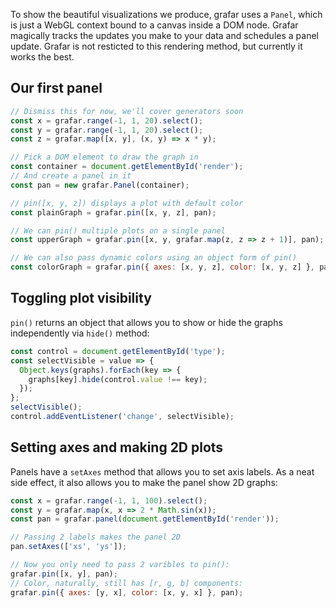 To show the beautiful visualizations we produce, grafar uses a `Panel`, which is just a WebGL context bound to a canvas inside a DOM node. Grafar magically tracks the updates you make to your data and schedules a panel update. Grafar is not resticted to this rendering method, but currently it works the best.

## Our first panel

```js
// Dismiss this for now, we'll cover generators soon
const x = grafar.range(-1, 1, 20).select();
const y = grafar.range(-1, 1, 20).select();
const z = grafar.map([x, y], (x, y) => x * y);

// Pick a DOM element to draw the graph in
const container = document.getElementById('render');
// And create a panel in it
const pan = new grafar.Panel(container);

// pin([x, y, z]) displays a plot with default color
const plainGraph = grafar.pin([x, y, z], pan);

// We can pin() multiple plots on a single panel
const upperGraph = grafar.pin([x, y, grafar.map(z, z => z + 1)], pan);

// We can also pass dynamic colors using an object form of pin()
const colorGraph = grafar.pin({ axes: [x, y, z], color: [x, y, z] }, pan);
```

## Toggling plot visibility

`pin()` returns an object that allows you to show or hide the graphs independently via `hide()` method:

```js
const control = document.getElementById('type');
const selectVisible = value => {
  Object.keys(graphs).forEach(key => {
    graphs[key].hide(control.value !== key);
  });
};
selectVisible();
control.addEventListener('change', selectVisible);
```

## Setting axes and making 2D plots

Panels have a `setAxes` method that allows you to set axis labels. As a neat side effect, it also allows you to make the panel show 2D graphs:

```js
const x = grafar.range(-1, 1, 100).select();
const y = grafar.map(x, x => 2 * Math.sin(x));
const pan = grafar.panel(document.getElementById('render'));

// Passing 2 labels makes the panel 2D
pan.setAxes(['xs', 'ys']);

// Now you only need to pass 2 varibles to pin():
grafar.pin([x, y], pan);
// Color, naturally, still has [r, g, b] components:
grafar.pin({ axes: [y, x], color: [x, y, x] }, pan);
```